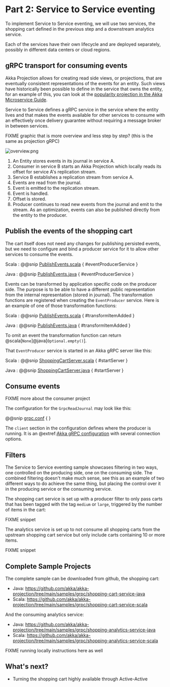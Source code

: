 # Part 2: Service to Service eventing

To implement Service to Service eventing, we will use two services, the shopping cart defined in the previous step and 
a downstream analytics service. 

Each of the services have their own lifecycle and are deployed separately, possibly in different data centers or
cloud regions.

## gRPC transport for consuming events

Akka Projection allows for creating read side views, or projections, that are eventually consistent representations
of the events for an entity. Such views have historically been possible to define in the service that owns the entity,
for an example of this, you can look at the [popularity projection in the Akka Microservice Guide](https://developer.lightbend.com/docs/akka-guide/microservices-tutorial/projection-query.html).

Service to Service defines a gRPC service in the service where the entity lives and that makes the events available for
other services to consume with an effectively once delivery guarantee without requiring a message broker in between services.

FIXME graphic that is more overview and less step by step? (this is the same as projection gRPC)

![overview.png](images/service-to-service-overview.png)

1. An Entity stores events in its journal in service A.
1. Consumer in service B starts an Akka Projection which locally reads its offset for service A's replication stream.
1. Service B establishes a replication stream from service A.
1. Events are read from the journal.
1. Event is emitted to the replication stream.
1. Event is handled.
1. Offset is stored.
1. Producer continues to read new events from the journal and emit to the stream. As an optimization, events can also be published directly from the entity to the producer.


## Publish the events of the shopping cart

The cart itself does not need any changes for publishing persisted events, but we need to configure and bind a producer
service for it to allow other services to consume the events.


Scala
:  @@snip [PublishEvents.scala](/samples/grpc/shopping-cart-service-scala/src/main/scala/shopping/cart/PublishEvents.scala) { #eventProducerService }

Java
:  @@snip [PublishEvents.java](/samples/grpc/shopping-cart-service-java/src/main/java/shopping/cart/PublishEvents.java) { #eventProducerService }

Events can be transformed by application specific code on the producer side. The purpose is to be able to have a
different public representation from the internal representation (stored in journal). The transformation functions
are registered when creating the `EventProducer` service. Here is an example of one of those transformation functions:

Scala
:  @@snip [PublishEvents.scala](/samples/grpc/shopping-cart-service-scala/src/main/scala/shopping/cart/PublishEvents.scala) { #transformItemAdded }

Java
:  @@snip [PublishEvents.java](/samples/grpc/shopping-cart-service-java/src/main/java/shopping/cart/PublishEvents.java) { #transformItemAdded }

To omit an event the transformation function can return @scala[`None`]@java[`Optional.empty()`].

That `EventProducer` service is started in an Akka gRPC server like this:

Scala
:  @@snip [ShoppingCartServer.scala](/samples/grpc/shopping-cart-service-scala/src/main/scala/shopping/cart/ShoppingCartServer.scala) { #startServer }

Java
:  @@snip [ShoppingCartServer.java](/samples/grpc/shopping-cart-service-java/src/main/java/shopping/cart/ShoppingCartServer.java) { #startServer }


## Consume events

FIXME more about the consumer project

The configuration for the `GrpcReadJournal` may look like this:

@@snip [grpc.conf](/samples/grpc/shopping-analytics-service-java/src/main/resources/grpc.conf) { }

The `client` section in the configuration defines where the producer is running. It is an @extref:[Akka gRPC configuration](akka-grpc:client/configuration.html#by-configuration) with several connection options.


## Filters

The Service to Service eventing sample showcases filtering in two ways, one controlled on the producing side, one on the
consuming side. The combined filtering doesn't make much sense, see this as an example of two different ways to do achieve
the same thing, but placing the control over it in the producing service or the consuming service.

The shopping cart service is set up with a producer filter to only pass carts that has been tagged with the tag `medium` or `large`,
triggered by the number of items in the cart:

FIXME snippet

The analytics service is set up to not consume all shopping carts from the upstream shopping cart service but only include
carts containing 10 or more items.

FIXME snippet

## Complete Sample Projects

The complete sample can be downloaded from github, the shopping cart:

* Java: https://github.com/akka/akka-projection/tree/main/samples/grpc/shopping-cart-service-java
* Scala: https://github.com/akka/akka-projection/tree/main/samples/grpc/shopping-cart-service-scala

And the consuming analytics service:

* Java: https://github.com/akka/akka-projection/tree/main/samples/grpc/shopping-analytics-service-java
* Scala: https://github.com/akka/akka-projection/tree/main/samples/grpc/shopping-analytics-service-scala

FIXME running locally instructions here as well

## What's next?

* Turning the shopping cart highly available through Active-Active